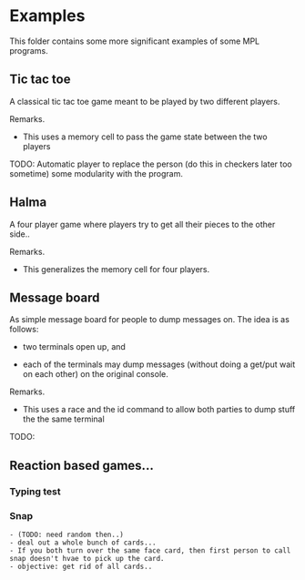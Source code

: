 # Examples
This folder contains some more significant examples of some MPL programs.

## Tic tac toe
A classical tic tac toe game meant to be played by two different players.

Remarks.
- This uses a memory cell to pass the game state between the two players

TODO: Automatic player to replace the person (do this in checkers later too sometime)
    some modularity with the program. 

## Halma
A four player game where players try to get all their pieces to the other side..

Remarks.
- This generalizes the memory cell for four players. 

## Message board
As simple message board for people to dump messages on. The idea is as follows:

- two terminals open up, and

- each of the terminals may dump messages (without doing a get/put wait on each
  other) on the original console.

Remarks.
- This uses a race and the id command to allow both parties to dump stuff the
  the same terminal


TODO:
## Reaction based games...

### Typing test

### Snap
    - (TODO: need random then..)
    - deal out a whole bunch of cards... 
    - If you both turn over the same face card, then first person to call snap doesn't hvae to pick up the card.
    - objective: get rid of all cards..





